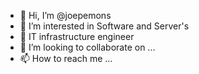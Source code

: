 - 👋 Hi, I’m @joepemons
- 👀 I’m interested in Software and Server's 
- 🌱 IT infrastructure engineer
- 💞️ I’m looking to collaborate on ...
- 📫 How to reach me ...


<!---
joepemons/joepemons is a ✨ special ✨ repository because its `README.md` (this file) appears on your GitHub profile.
You can click the Preview link to take a look at your changes.
--->
